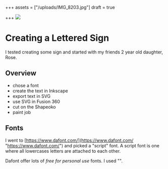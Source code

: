 +++
assets = ["/uploads/IMG_8203.jpg"]
draft = true

+++
![](/uploads/IMG_8203.jpg)

# Creating a Lettered Sign

I tested creating some sign and started with my friends 2 year old daughter, Rose.

## Overview

* chose a font
* create the text in Inkscape
* export text in SVG
* use SVG in Fusion 360
* cut on the Shapeoko
* paint job

## Fonts

I went to [https://www.dafont.com/](https://www.dafont.com/ "https://www.dafont.com/") and picked a "script" font. A script font is one where all lowercases letters are attached to each other.

Dafont offer lots of _free for personal use_ fonts. I used "".